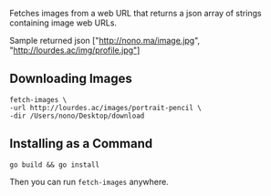 Fetches images from a web URL that returns a json array of strings
containing image web URLs.

Sample returned json
["http://nono.ma/image.jpg", "http://lourdes.ac/img/profile.jpg"]

## Downloading Images

```
fetch-images \
-url http://lourdes.ac/images/portrait-pencil \
-dir /Users/nono/Desktop/download
```

## Installing as a Command

```
go build && go install
```

Then you can run `fetch-images` anywhere.

